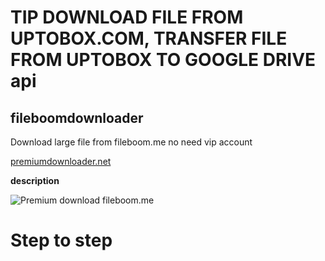# TIP DOWNLOAD FILE FROM UPTOBOX.COM, TRANSFER FILE FROM UPTOBOX TO GOOGLE DRIVE api

## fileboomdownloader
Download large file from fileboom.me no need vip account

[premiumdownloader.net](https://premiumdownloader.net)


**description**

![Premium download fileboom.me](https://premiumdownloader.net/wp-content/uploads/2023/05/premium_LOGO_BIG-600x600.png)

# Step to step
